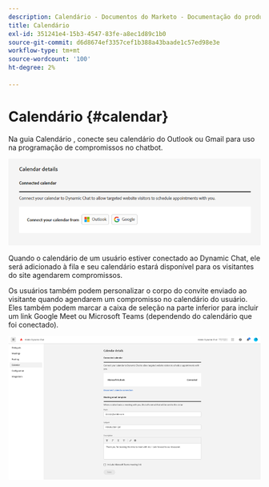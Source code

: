 ```yaml
---
description: Calendário - Documentos do Marketo - Documentação do produto
title: Calendário
exl-id: 351241e4-15b3-4547-83fe-a8ec1d89c1b0
source-git-commit: d6d8674ef3357cef1b388a43baade1c57ed98e3e
workflow-type: tm+mt
source-wordcount: '100'
ht-degree: 2%

---
```


# Calendário {#calendar}

Na guia Calendário , conecte seu calendário do Outlook ou Gmail para uso na programação de compromissos no chatbot.

![](assets/calendar-1.png)

Quando o calendário de um usuário estiver conectado ao Dynamic Chat, ele será adicionado à fila e seu calendário estará disponível para os visitantes do site agendarem compromissos.

Os usuários também podem personalizar o corpo do convite enviado ao visitante quando agendarem um compromisso no calendário do usuário. Eles também podem marcar a caixa de seleção na parte inferior para incluir um link Google Meet ou Microsoft Teams (dependendo do calendário que foi conectado).

![](assets/calendar-2.png)
